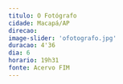```yaml
---
titulo: O Fotógrafo
cidade: Macapá/AP
direcao: 
image-slider: 'ofotografo.jpg'
duracao: 4'36
dia: 6
horario: 19h31
fonte: Acervo FIM
---
```

